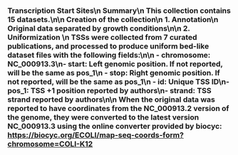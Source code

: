 ### Transcription Start Sites\n __Summary__\n This collection contains 15 datasets.\n\n __Creation of the collection__\n **1. Annotation**\n Original data separated by growth conditions\n\n **2. Uniformization** \n TSSs were collected from 7 curated publications, and processed to produce uniform bed-like dataset files with the following fields:\n\n - __chromosome:__ NC_000913.3\n- __start:__ Left genomic position. If not reported, will be the same as pos_1\n - __stop:__ Right genomic position. If not reported, will be the same as pos_1\n - __id:__ Unique TSS ID\n- __pos_1:__ TSS +1 position reported by authors\n- __strand:__ TSS strand reported by authors\n\n When the original data was reported to have coordinates from the NC_000913.2 version of the genome, they were converted to the latest version NC_000913.3 using the online converter provided by biocyc: https://biocyc.org/ECOLI/map-seq-coords-form?chromosome=COLI-K12 